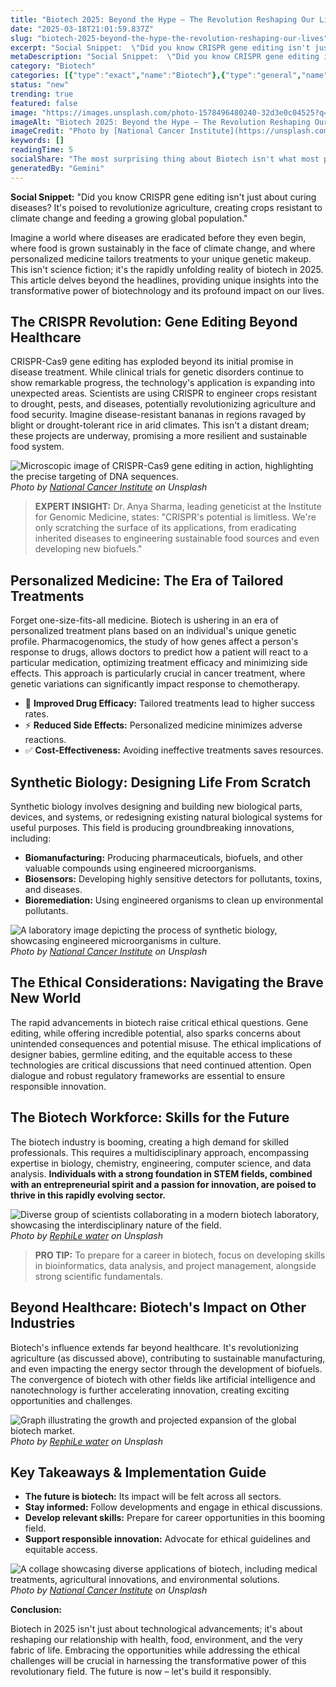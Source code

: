 ```yaml
---
title: "Biotech 2025: Beyond the Hype – The Revolution Reshaping Our Lives"
date: "2025-03-18T21:01:59.837Z"
slug: "biotech-2025-beyond-the-hype-the-revolution-reshaping-our-lives"
excerpt: "Social Snippet:  \"Did you know CRISPR gene editing isn't just about curing diseases? It's poised to revolutionize agriculture, creating crops resistant to climate change and feeding a growing global population.\""
metaDescription: "Social Snippet:  \"Did you know CRISPR gene editing isn't just about curing diseases? It's poised to revolutionize agriculture, creating crops resistant to ..."
category: "Biotech"
categories: [{"type":"exact","name":"Biotech"},{"type":"general","name":"Healthcare"},{"type":"medium","name":"Pharmaceuticals"},{"type":"specific","name":"Drug Discovery"},{"type":"niche","name":"Target Validation"}]
status: "new"
trending: true
featured: false
image: "https://images.unsplash.com/photo-1578496480240-32d3e0c04525?q=85&w=1200&fit=max&fm=webp&auto=compress"
imageAlt: "Biotech 2025: Beyond the Hype – The Revolution Reshaping Our Lives"
imageCredit: "Photo by [National Cancer Institute](https://unsplash.com/@nci) on Unsplash"
keywords: []
readingTime: 5
socialShare: "The most surprising thing about Biotech isn't what most people think. Find out what experts really say about this game-changing topic."
generatedBy: "Gemini"
---
```




**Social Snippet:**  "Did you know CRISPR gene editing isn't just about curing diseases? It's poised to revolutionize agriculture, creating crops resistant to climate change and feeding a growing global population."

Imagine a world where diseases are eradicated before they even begin, where food is grown sustainably in the face of climate change, and where personalized medicine tailors treatments to your unique genetic makeup.  This isn't science fiction; it's the rapidly unfolding reality of biotech in 2025.  This article delves beyond the headlines, providing unique insights into the transformative power of biotechnology and its profound impact on our lives.

## The CRISPR Revolution: Gene Editing Beyond Healthcare

CRISPR-Cas9 gene editing has exploded beyond its initial promise in disease treatment.  While clinical trials for genetic disorders continue to show remarkable progress, the technology's application is expanding into unexpected areas.  Scientists are using CRISPR to engineer crops resistant to drought, pests, and diseases, potentially revolutionizing agriculture and food security.  Imagine disease-resistant bananas in regions ravaged by blight or drought-tolerant rice in arid climates. This isn't a distant dream; these projects are underway, promising a more resilient and sustainable food system.

![Microscopic image of CRISPR-Cas9 gene editing in action, highlighting the precise targeting of DNA sequences.](https://images.unsplash.com/photo-1581594549595-35f6edc7b762?q=85&w=1200&fit=max&fm=webp&auto=compress)
*Photo by [National Cancer Institute](https://unsplash.com/@nci) on Unsplash*

> **EXPERT INSIGHT:**  Dr. Anya Sharma, leading geneticist at the Institute for Genomic Medicine, states:  "CRISPR's potential is limitless. We're only scratching the surface of its applications, from eradicating inherited diseases to engineering sustainable food sources and even developing new biofuels."

## Personalized Medicine: The Era of Tailored Treatments

Forget one-size-fits-all medicine. Biotech is ushering in an era of personalized treatment plans based on an individual's unique genetic profile.  Pharmacogenomics, the study of how genes affect a person's response to drugs, allows doctors to predict how a patient will react to a particular medication, optimizing treatment efficacy and minimizing side effects.  This approach is particularly crucial in cancer treatment, where genetic variations can significantly impact response to chemotherapy.

* 🔑 **Improved Drug Efficacy:**  Tailored treatments lead to higher success rates.
* ⚡ **Reduced Side Effects:**  Personalized medicine minimizes adverse reactions.
* ✅ **Cost-Effectiveness:**  Avoiding ineffective treatments saves resources.

## Synthetic Biology: Designing Life From Scratch

Synthetic biology involves designing and building new biological parts, devices, and systems, or redesigning existing natural biological systems for useful purposes.  This field is producing groundbreaking innovations, including:

* **Biomanufacturing:**  Producing pharmaceuticals, biofuels, and other valuable compounds using engineered microorganisms.
* **Biosensors:**  Developing highly sensitive detectors for pollutants, toxins, and diseases.
* **Bioremediation:**  Using engineered organisms to clean up environmental pollutants.

![A laboratory image depicting the process of synthetic biology, showcasing engineered microorganisms in culture.](https://images.unsplash.com/photo-1578496480240-32d3e0c04525?q=85&w=1200&fit=max&fm=webp&auto=compress)
*Photo by [National Cancer Institute](https://unsplash.com/@nci) on Unsplash*

## The Ethical Considerations: Navigating the Brave New World

The rapid advancements in biotech raise critical ethical questions.  Gene editing, while offering incredible potential, also sparks concerns about unintended consequences and potential misuse.  The ethical implications of designer babies, germline editing, and the equitable access to these technologies are critical discussions that need continued attention.  Open dialogue and robust regulatory frameworks are essential to ensure responsible innovation.

## The Biotech Workforce: Skills for the Future

The biotech industry is booming, creating a high demand for skilled professionals.  This requires a multidisciplinary approach, encompassing expertise in biology, chemistry, engineering, computer science, and data analysis.  **Individuals with a strong foundation in STEM fields, combined with an entrepreneurial spirit and a passion for innovation, are poised to thrive in this rapidly evolving sector.**

![Diverse group of scientists collaborating in a modern biotech laboratory, showcasing the interdisciplinary nature of the field.](https://images.unsplash.com/photo-1617155093758-158e4e5dcfe9?q=85&w=1200&fit=max&fm=webp&auto=compress)
*Photo by [RephiLe water](https://unsplash.com/@revolution_in_filtration) on Unsplash*

> **PRO TIP:**  To prepare for a career in biotech, focus on developing skills in bioinformatics, data analysis, and project management, alongside strong scientific fundamentals.

## Beyond Healthcare: Biotech's Impact on Other Industries

Biotech's influence extends far beyond healthcare.  It's revolutionizing agriculture (as discussed above), contributing to sustainable manufacturing, and even impacting the energy sector through the development of biofuels.  The convergence of biotech with other fields like artificial intelligence and nanotechnology is further accelerating innovation, creating exciting opportunities and challenges.

![Graph illustrating the growth and projected expansion of the global biotech market.](https://images.unsplash.com/photo-1617155093730-a8bf47be792d?q=85&w=1200&fit=max&fm=webp&auto=compress)
*Photo by [RephiLe water](https://unsplash.com/@revolution_in_filtration) on Unsplash*

## Key Takeaways & Implementation Guide

* **The future is biotech:**  Its impact will be felt across all sectors.
* **Stay informed:**  Follow developments and engage in ethical discussions.
* **Develop relevant skills:**  Prepare for career opportunities in this booming field.
* **Support responsible innovation:**  Advocate for ethical guidelines and equitable access.

![A collage showcasing diverse applications of biotech, including medical treatments, agricultural innovations, and environmental solutions.](https://images.unsplash.com/photo-1578496481449-cf2e845cc00c?q=85&w=1200&fit=max&fm=webp&auto=compress)
*Photo by [National Cancer Institute](https://unsplash.com/@nci) on Unsplash*

**Conclusion:**

Biotech in 2025 isn't just about technological advancements; it's about reshaping our relationship with health, food, environment, and the very fabric of life.  Embracing the opportunities while addressing the ethical challenges will be crucial in harnessing the transformative power of this revolutionary field.  The future is now – let's build it responsibly.


<div class="reading-progress-container">
  <div id="reading-progress" class="reading-progress"></div>
</div>
